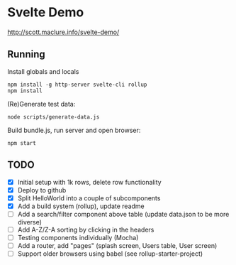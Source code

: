 # Svelte Demo

http://scott.maclure.info/svelte-demo/

## Running

Install globals and locals

```
npm install -g http-server svelte-cli rollup
npm install
```

(Re)Generate test data:

```
node scripts/generate-data.js
```

Build bundle.js, run server and open browser:

```
npm start
```

## TODO

- [x] Initial setup with 1k rows, delete row functionality
- [x] Deploy to github
- [x] Split HelloWorld into a couple of subcomponents
- [x] Add a build system (rollup), update readme
- [ ] Add a search/filter component above table (update data.json to be more diverse)
- [ ] Add A-Z/Z-A sorting by clicking in the headers
- [ ] Testing components individually (Mocha)
- [ ] Add a router, add "pages" (splash screen, Users table, User screen)
- [ ] Support older browsers using babel (see rollup-starter-project)